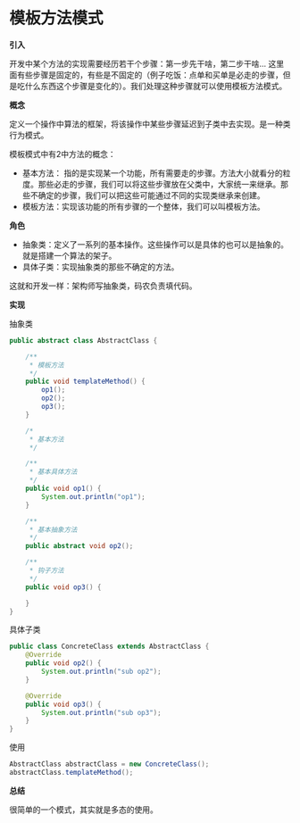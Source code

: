 # 模板方法模式

**引入**

开发中某个方法的实现需要经历若干个步骤：第一步先干啥，第二步干啥... 这里面有些步骤是固定的，有些是不固定的（例子吃饭：点单和买单是必走的步骤，但是吃什么东西这个步骤是变化的）。我们处理这种步骤就可以使用模板方法模式。

**概念**

定义一个操作中算法的框架，将该操作中某些步骤延迟到子类中去实现。是一种类行为模式。

模板模式中有2中方法的概念：

- 基本方法： 指的是实现某一个功能，所有需要走的步骤。方法大小就看分的粒度。那些必走的步骤，我们可以将这些步骤放在父类中，大家统一来继承。那些不确定的步骤，我们可以把这些可能通过不同的实现类继承来创建。
- 模板方法：实现该功能的所有步骤的一个整体，我们可以叫模板方法。

**角色**

- 抽象类：定义了一系列的基本操作。这些操作可以是具体的也可以是抽象的。就是搭建一个算法的架子。
- 具体子类：实现抽象类的那些不确定的方法。

这就和开发一样：架构师写抽象类，码农负责填代码。

**实现**

抽象类

```java
public abstract class AbstractClass {

    /**
     * 模板方法
     */
    public void templateMethod() {
        op1();
        op2();
        op3();
    }

    /*
     * 基本方法
     */

    /**
     * 基本具体方法
     */
    public void op1() {
        System.out.println("op1");
    }

    /**
     * 基本抽象方法
     */
    public abstract void op2();

    /**
     * 钩子方法
     */
    public void op3() {

    }
}
```

具体子类

```java
public class ConcreteClass extends AbstractClass {
    @Override
    public void op2() {
        System.out.println("sub op2");
    }

    @Override
    public void op3() {
        System.out.println("sub op3");
    }
}
```

使用

```java
AbstractClass abstractClass = new ConcreteClass();
abstractClass.templateMethod();
```

**总结**

很简单的一个模式，其实就是多态的使用。